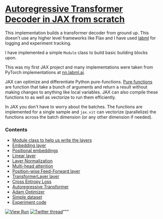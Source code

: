 # [Autoregressive Transformer Decoder in JAX from scratch](https://lit.labml.ai/github/vpj/jax_transformer/blob/master/transformer.py)

This implementation builds a transformer decoder from ground up.
This doesn't use any higher level frameworks like Flax and I have used
[labml](https://github.com/labmlai/labml) for logging and experiment tracking.

I have implemented a simple `Module` class to build basic building blocks upon.

This was my first JAX project and many implementations were taken from PyTorch implementations
at [nn.labml.ai](https://nn.labml.ai).

JAX can optimize and differentiate Python pure-functions.
[Pure functions](https://en.wikipedia.org/wiki/Pure_function) are function that take a bunch of
 arguments and return a result without making changes to anything like local variables.
JAX can also compile these functions to as well as vectorize to run them efficiently.

In JAX you don't have to worry about the batches.
The functions are implemented for a single sample and `jax.vit` can vectorize (parallelize) the functions
across the batch dimension (or any other dimension if needed).

### Contents

* [Module class to help us write the layers](https://lit.labml.ai/github/vpj/jax_transformer/blob/master/transformer.py#Module)
* [Embedding layer](https://lit.labml.ai/github/vpj/jax_transformer/blob/master/transformer.py#Embedding)
* [Positional embeddings](https://lit.labml.ai/github/vpj/jax_transformer/blob/master/transformer.py#PositionalEmbedding)
* [Linear layer](https://lit.labml.ai/github/vpj/jax_transformer/blob/master/transformer.py#Linear)
* [Layer Normalization](https://lit.labml.ai/github/vpj/jax_transformer/blob/master/transformer.py#LayerNormalization)
* [Multi-head attention](https://lit.labml.ai/github/vpj/jax_transformer/blob/master/transformer.py#MHA)
* [Position-wise Feed-Forward layer](https://lit.labml.ai/github/vpj/jax_transformer/blob/master/transformer.py#FFN)
* [TransformerLayer layer](https://lit.labml.ai/github/vpj/jax_transformer/blob/master/transformer.py#TransformerLayer)
* [Cross Entropy Loss](https://lit.labml.ai/github/vpj/jax_transformer/blob/master/transformer.py#CrossEntropyLoss)
* [Autoregressive Transformer](https://lit.labml.ai/github/vpj/jax_transformer/blob/master/transformer.py#AutoregressiveTransformer)
* [Adam Optimizer](https://lit.labml.ai/github/vpj/jax_transformer/blob/master/transformer.py#Adam)
* [Simple dataset](https://lit.labml.ai/github/vpj/jax_transformer/blob/master/transformer.py#Dataset)
* [Experiment code](https://lit.labml.ai/github/vpj/jax_transformer/blob/master/transformer.py#Experiment)

[![View Run](https://img.shields.io/badge/labml-experiment-brightgreen)](https://app.labml.ai/run/1d9b87580a1a11eca4b521ac4d5cf934)
[![Twitter thread](https://img.shields.io/twitter/url?style=social&url=https%3A%2F%2Ftwitter.com%2Flabmlai%2Fstatus%2F1432586070986690560)](https://twitter.com/labmlai/status/1432586070986690560)"""
